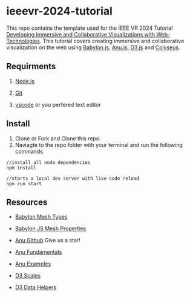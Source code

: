 # ieeevr-2024-tutorial

This repo contains the template used for the IEEE VR 2024 Tutorial [Developing Immersive and Collaborative Visualizations with Web-Technologies](https://ieeevr.org/2024/program/tutorials/#T4). This tutorial covers creating immersive and collaborative visualization on the web using [Babylon.js](https://www.babylonjs.com/), [Anu.js](https://jpmorganchase.github.io/anu), [D3.js](https://d3js.org/) and [Colyseus](https://colyseus.io/).

## Requirments 

1. [Node.js](https://nodejs.org/en)

2. [Git](https://git-scm.com/)

3. [vscode](https://code.visualstudio.com/) or you perfered text editor

## Install

1. Clone or Fork and Clone this repo.
2. Naviagte to the repo folder with your terminal and run the following commands

```
//install all node dependencies
npm install 

//starts a local dev server with live code reload
npm run start
```

## Resources 

- [Babylon Mesh Types](https://doc.babylonjs.com/features/featuresDeepDive/mesh/creation)

- [Babylon JS Mesh Properties](https://doc.babylonjs.com/typedoc/classes/BABYLON.Mesh)

- [Anu Github](https://github.com/jpmorganchase/anu) Give us a star!

- [Anu Fundamentals](https://jpmorganchase.github.io/anu/guide/first_steps.html)

- [Anu Examples](https://jpmorganchase.github.io/anu/examples/)

- [D3 Scales](https://d3js.org/d3-scale)

- [D3 Data Helpers](https://d3js.org/d3-array)



